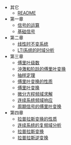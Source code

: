* 其它
  * [README](信号与系统/README.md)
* 第一章
  * [信号的运算](信号与系统/第一章/信号的运算.md)
  * [基础信号](信号与系统/第一章/基础信号.md)
* 第二章
  * [线性时不变系统](信号与系统/第二章/线性时不变系统.md)
  * [LTI系统的时域分析](信号与系统/第二章/LTI系统的时域分析.md)
* 第三章
  * [傅里叶级数](信号与系统/第三章/傅里叶级数.md)
  * [沖激和阶跃的傅里叶变换](信号与系统/第三章/沖激和阶跃的傅里叶变换.md)
  * [抽样定理](信号与系统/第三章/抽样定理.md)
  * [傅里叶变换的性质](信号与系统/第三章/傅里叶变换的性质.md)
  * [傅里叶变换](信号与系统/第三章/傅里叶变换.md)
  * [微分方程频域求解](信号与系统/第三章/微分方程频域求解.md)
  * [连续系统频域响应](信号与系统/第三章/连续系统频域响应.md)
  * [周期信号的傅里叶变换](信号与系统/第三章/周期信号的傅里叶变换.md)
* 第四章
  * [拉普拉斯变换的性质](信号与系统/第四章/拉普拉斯变换的性质.md)
  * [连续系统的复频域分析](信号与系统/第四章/连续系统的复频域分析.md)
  * [拉普拉斯变换](信号与系统/第四章/拉普拉斯变换.md)
  * [拉普拉斯逆变换](信号与系统/第四章/拉普拉斯逆变换.md)
